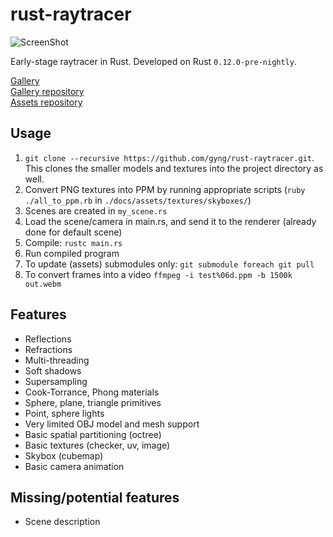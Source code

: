 rust-raytracer
==============

![ScreenShot](https://raw.githubusercontent.com/gyng/rust-raytracer/master/docs/sample_render.png)

Early-stage raytracer in Rust. Developed on Rust `0.12.0-pre-nightly`.

[Gallery](http://gyng.github.io/rust-raytracer-gallery/) <br>
[Gallery repository](https://github.com/gyng/rust-raytracer-gallery) <br>
[Assets repository](https://github.com/gyng/raytracer-assets)

## Usage

1. `git clone --recursive https://github.com/gyng/rust-raytracer.git`. This clones the smaller models and textures into the project directory as well.
2. Convert PNG textures into PPM by running appropriate scripts (`ruby ./all_to_ppm.rb` in `./docs/assets/textures/skyboxes/`)
3. Scenes are created in `my_scene.rs`
4. Load the scene/camera in main.rs, and send it to the renderer (already done for default scene)
5. Compile: `rustc main.rs`
6. Run compiled program
7. To update (assets) submodules only: `git submodule foreach git pull`
8. To convert frames into a video `ffmpeg -i test%06d.ppm -b 1500k out.webm`


## Features

* Reflections
* Refractions
* Multi-threading
* Soft shadows
* Supersampling
* Cook-Torrance, Phong materials
* Sphere, plane, triangle primitives
* Point, sphere lights
* Very limited OBJ model and mesh support
* Basic spatial partitioning (octree)
* Basic textures (checker, uv, image)
* Skybox (cubemap)
* Basic camera animation

## Missing/potential features

* Scene description
